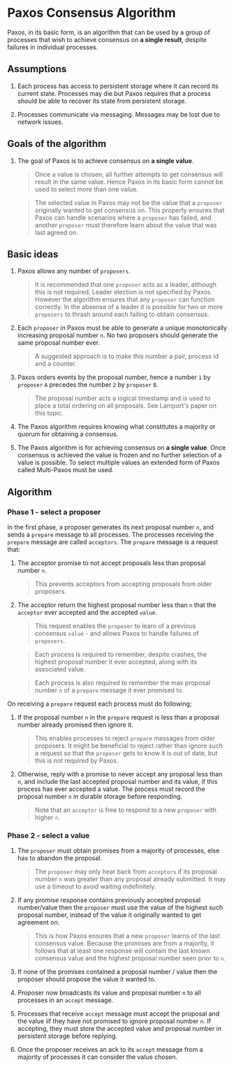 # Paxos Consensus Algorithm

Paxos, in its basic form, is an algorithm that can be used by a group of processes that wish to achieve consensus on **a single result**, despite failures
in individual processes. 

## Assumptions

1. Each process has access to persistent storage where it can record its current state. Processes may die but Paxos requires 
   that a process should be able to recover its state from persistent storage.
   
2. Processes communicate via messaging. Messages may be lost due to network issues.

## Goals of the algorithm

1. The goal of Paxos is to achieve consensus on **a single value**. 

   > Once a value is chosen, all further attempts to get consensus will result in the same value. Hence Paxos in its basic form 
     cannot be used to select more than one value. 

   > The selected value in Paxos may not be the value that a `proposer` originally wanted to get consensus on. This property 
     ensures that Paxos can handle scenarios where a `proposer` has failed, and another `proposer` must therefore learn about 
     the value that was last agreed on.

## Basic ideas

1. Paxos allows any number of `proposers`. 

   > It is recommended that one `proposer` acts as a leader, although this is not required. Leader election is not specified by Paxos. 
     However the algorithm ensures that any `proposer` can function correctly. In the absense of a leader it is
     possible for two or more `proposers` to thrash around each failing to obtain consensus.

2. Each `proposer` in Paxos must be able to generate a unique monotonically increasing proposal number `n`. No two proposers should
   generate the same proposal number ever. 
    
   > A suggested approach is to make this number a pair, process id and a counter.
   
3. Paxos orders events by the proposal number, hence a number `1` by `proposer` `A` precedes the number `2` by `proposer` `B`. 

   > The proposal number acts a logical timestamp and is used to place a total ordering on all proposals. See Lamport's paper on this 
     topic.
   
4. The Paxos algorithm requires knowing what constitutes a majority or quorum for obtaining a consensus.

5. The Paxos algorithm is for achieving consensus on **a single value**. Once consensus is achieved the value is frozen and no further
   selection of a value is possible. To select multiple values an extended form of Paxos called Multi-Paxos must be used.

## Algorithm

### Phase 1 - select a proposer

In the first phase, a proposer generates its next proposal number `n`, and sends a `prepare` message to all processes. 
The processes receiving the `prepare` message are called `acceptors`. The `prepare` message is a request that:
   
1. The acceptor promise to not accept proposals less than proposal number `n`. 
  
   > This prevents acceptors from accepting proposals from older proposers.
      
2. The acceptor return the highest proposal number less than `n` that the `acceptor` ever accepted and the accepted `value`.
      
   > This request enables the `proposer` to learn of a previous consensus `value` - and allows Paxos to handle failures of `proposers`.
   
   > Each process is required to remember, despite crashes, the highest proposal number it ever accepted, along with its 
     associated value.
   
   > Each process is also required to remember the max proposal number `n` of a `prepare` message it ever promised to.
   
On receiving a `prepare` request each process must do following;
   
1. If the proposal number `n` in the `prepare` request is less than a proposal number already promised then ignore it. 
      
   > This enables processes to reject `prepare` messages from older proposers. It might be beneficial to reject rather than
     ignore such a request so that the `proposer` gets to know it is out of date, but this is not required by Paxos.
      
2. Otherwise, reply with a promise to never accept any proposal less than `n`, and include the last accepted proposal
   number and its value, if this process has ever accepted a value. The process must record the proposal number `n`
   in durable storage before responding.
      
   > Note that an `acceptor` is free to respond to a new `proposer` with higher `n`.
      
### Phase 2 - select a value

1. The `proposer` must obtain promises from a majority of processes, else has to abandon the proposal. 
   
   > The `proposer` may only hear back from `acceptors` if its proposal number `n` was greater than any proposal 
     already submitted. It may use a timeout to avoid waiting indefinitely.
   
2. If any promise response contains previously accepted proposal number/value then the `proposer` must use the 
   value of the highest such proposal number, instead of the value it originally wanted to get agreement on. 
      
   > This is how Paxos ensures that a new `proposer` learns of the last consensus value. Because the promises
     are from a majority, it follows that at least one response will contain the last known consensus value and the
     highest proposal number seen prior to `n`.
      
3. If none of the promises contained a proposal number / value then the proposer should propose the value it wanted
   to. 

4. Proposer now broadcasts its value and proposal number `n` to all processes in an `accept` message.
   
5. Processes that receive `accept` message must accept the proposal and the value iif they have not promised to 
   ignore proposal number `n`. If accepting, they must store the accepted value and proposal number in persistent 
   storage before replying.
      
6. Once the proposer receives an ack to its `accept` message from a majority of processes it can consider the value 
   chosen.
      

